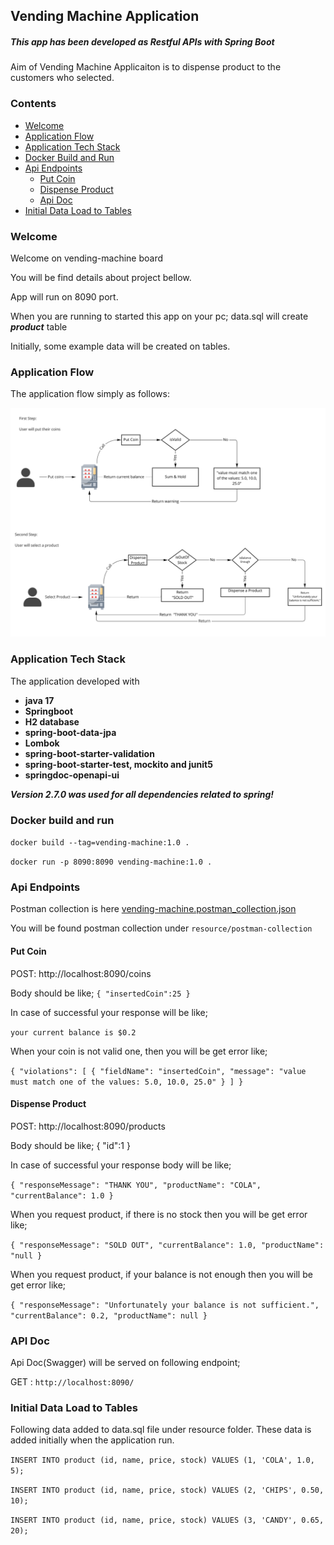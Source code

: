 
## Vending Machine Application

##### This app has been developed as Restful APIs with Spring Boot 

Aim of Vending Machine Applicaiton is to dispense product to the customers who selected.

### Contents 

- [Welcome](#welcome)
- [Application Flow](#application-flow-process)
- [Application Tech Stack](#application-tech-stack)
- [Docker Build and Run](#docker-build-and-run)
- [Api Endpoints](#api-endpoints)
  - [Put Coin](#put-coin)
  - [Dispense Product](#dispense-product)
  - [Api Doc](#api-doc)
- [Initial Data Load to Tables](#initial-data-load-to-tables)


### Welcome

Welcome on vending-machine board

You will be find details about project bellow.

App will run on 8090 port.

When you are running to started this app on your pc;
data.sql will create ***product*** table

Initially, some example data will be created on tables.

### Application Flow

The application flow simply as follows:

![img.png](src/main/resources/application-flow.png)

### Application Tech Stack

The application developed with 
- **java 17**
- **Springboot**
- **H2 database**
- **spring-boot-data-jpa**
- **Lombok**
- **spring-boot-starter-validation**
- **spring-boot-starter-test, mockito and junit5**
- **springdoc-openapi-ui** 

***Version 2.7.0 was used for all dependencies related to spring!***

### Docker build and run

`docker build --tag=vending-machine:1.0 .`

`docker run -p 8090:8090 vending-machine:1.0 .`


### Api Endpoints

Postman collection is here 
[vending-machine.postman_collection.json](https://github.com/atesibrahim/)

You will be found postman collection under `resource/postman-collection`

#### Put Coin

POST: http://localhost:8090/coins

Body should be like;
`{
"insertedCoin":25
}`

In case of successful your response will be like;

`your current balance is $0.2`

When your coin is not valid one, then you will be get error like;

`{
"violations": [
{
"fieldName": "insertedCoin",
"message": "value must match one of the values: 5.0, 10.0, 25.0"
}
]
}`

#### Dispense Product

POST: http://localhost:8090/products

Body should be like;
{
"id":1
}

In case of successful your response body will be like;

`{
"responseMessage": "THANK YOU",
"productName": "COLA",
"currentBalance": 1.0
}`

When you request product, if there is no stock then you will be get error like;

`{
"responseMessage": "SOLD OUT",
"currentBalance": 1.0,
"productName": "null
}`

When you request product, if your balance is not enough then you will be get error like;

`{
"responseMessage": "Unfortunately your balance is not sufficient.",
"currentBalance": 0.2,
"productName": null
}`


### API Doc

Api Doc(Swagger) will be served on following endpoint;

GET : `http://localhost:8090/`


### Initial Data Load to Tables

Following data added to data.sql file under resource folder. These data is added initially when the application run.

`INSERT INTO product (id, name, price, stock) VALUES (1, 'COLA', 1.0, 5);`

`INSERT INTO product (id, name, price, stock) VALUES (2, 'CHIPS', 0.50, 10);`

`INSERT INTO product (id, name, price, stock) VALUES (3, 'CANDY', 0.65, 20);`
